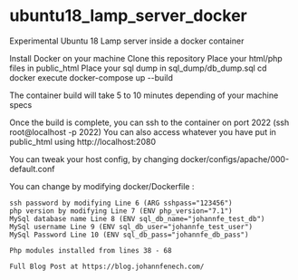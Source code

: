 # ubuntu18_lamp_server_docker
Experimental Ubuntu 18 Lamp server inside a docker container

Install Docker on your machine
Clone this repository
Place your html/php files in public_html
Place your sql dump in sql_dump/db_dump.sql
cd docker
execute docker-compose up --build

The container build will take 5 to 10 minutes depending of your machine specs

Once the build is complete, you can ssh to the container on port 2022 (ssh root@localhost -p 2022)
You can also access whatever you have put in public_html using http://localhost:2080

You can tweak your host config, by changing docker/configs/apache/000-default.conf

You can change by modifying docker/Dockerfile :
    
    ssh password by modifying Line 6 (ARG sshpass="123456")
    php version by modifying Line 7 (ENV php_version="7.1")
    MySql database name Line 8 (ENV sql_db_name="johannfe_test_db")
    MySql username Line 9 (ENV sql_db_user="johannfe_test_user")
    MySql Password Line 10 (ENV sql_db_pass="johannfe_db_pass")

    Php modules installed from lines 38 - 68
    
    Full Blog Post at https://blog.johannfenech.com/
